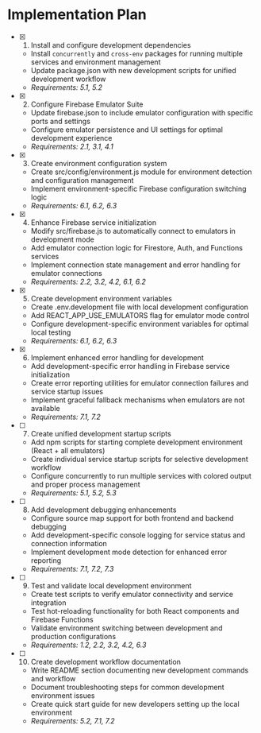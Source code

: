 # Implementation Plan

- [x] 1. Install and configure development dependencies
  - Install `concurrently` and `cross-env` packages for running multiple services and environment management
  - Update package.json with new development scripts for unified development workflow
  - _Requirements: 5.1, 5.2_

- [x] 2. Configure Firebase Emulator Suite
  - Update firebase.json to include emulator configuration with specific ports and settings
  - Configure emulator persistence and UI settings for optimal development experience
  - _Requirements: 2.1, 3.1, 4.1_

- [x] 3. Create environment configuration system
  - Create src/config/environment.js module for environment detection and configuration management
  - Implement environment-specific Firebase configuration switching logic
  - _Requirements: 6.1, 6.2, 6.3_

- [x] 4. Enhance Firebase service initialization
  - Modify src/firebase.js to automatically connect to emulators in development mode
  - Add emulator connection logic for Firestore, Auth, and Functions services
  - Implement connection state management and error handling for emulator connections
  - _Requirements: 2.2, 3.2, 4.2, 6.1, 6.2_

- [x] 5. Create development environment variables
  - Create .env.development file with local development configuration
  - Add REACT_APP_USE_EMULATORS flag for emulator mode control
  - Configure development-specific environment variables for optimal local testing
  - _Requirements: 6.1, 6.2, 6.3_

- [x] 6. Implement enhanced error handling for development
  - Add development-specific error handling in Firebase service initialization
  - Create error reporting utilities for emulator connection failures and service startup issues
  - Implement graceful fallback mechanisms when emulators are not available
  - _Requirements: 7.1, 7.2_

- [ ] 7. Create unified development startup scripts
  - Add npm scripts for starting complete development environment (React + all emulators)
  - Create individual service startup scripts for selective development workflow
  - Configure concurrently to run multiple services with colored output and proper process management
  - _Requirements: 5.1, 5.2, 5.3_

- [ ] 8. Add development debugging enhancements
  - Configure source map support for both frontend and backend debugging
  - Add development-specific console logging for service status and connection information
  - Implement development mode detection for enhanced error reporting
  - _Requirements: 7.1, 7.2, 7.3_

- [ ] 9. Test and validate local development environment
  - Create test scripts to verify emulator connectivity and service integration
  - Test hot-reloading functionality for both React components and Firebase Functions
  - Validate environment switching between development and production configurations
  - _Requirements: 1.2, 2.2, 3.2, 4.2, 6.3_

- [ ] 10. Create development workflow documentation
  - Write README section documenting new development commands and workflow
  - Document troubleshooting steps for common development environment issues
  - Create quick start guide for new developers setting up the local environment
  - _Requirements: 5.2, 7.1, 7.2_